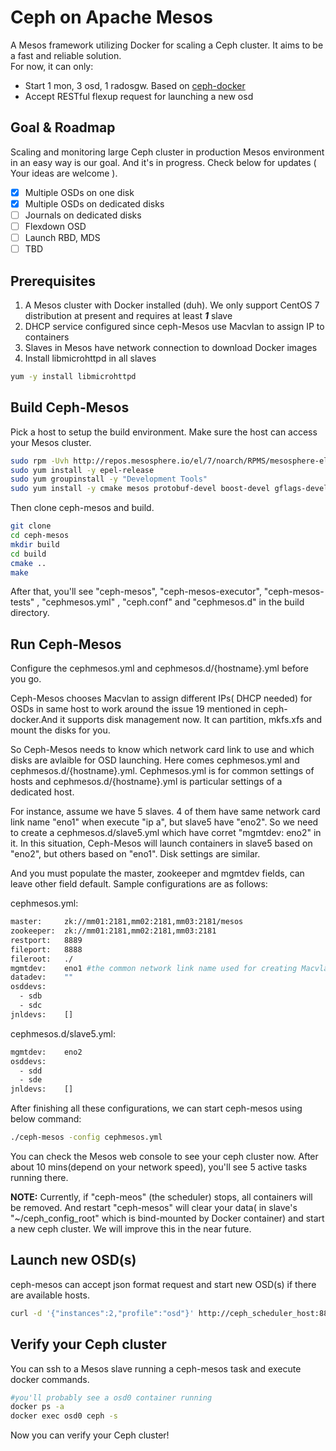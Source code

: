 Ceph on Apache Mesos
======================
A Mesos framework utilizing Docker for scaling a Ceph cluster. It aims to be a fast and reliable solution.  
For now, it can only:
  - Start 1 mon, 3 osd, 1 radosgw. Based on [ceph-docker]
  - Accept RESTful flexup request for launching a new osd

Goal & Roadmap
--------------------------
Scaling and monitoring large Ceph cluster in production Mesos environment in an easy way is our goal. And it's in progress. Check below for updates ( Your ideas are welcome ).
- [x] Multiple OSDs on one disk
- [x] Multiple OSDs on dedicated disks
- [ ] Journals on dedicated disks
- [ ] Flexdown OSD
- [ ] Launch RBD, MDS
- [ ] TBD

Prerequisites
--------------------------
1. A Mesos cluster with Docker installed (duh). We only support CentOS 7 distribution at present and requires at least <b><em>1</em></b> slave
2. DHCP service configured since ceph-Mesos use Macvlan to assign IP to containers
3. Slaves in Mesos have network connection to download Docker images
4. Install libmicrohttpd in all slaves
```sh
yum -y install libmicrohttpd
```

Build Ceph-Mesos
--------------------------
Pick a host to setup the build environment. Make sure the host can access your Mesos cluster.
```sh
sudo rpm -Uvh http://repos.mesosphere.io/el/7/noarch/RPMS/mesosphere-el-repo-7-1.noarch.rpm
sudo yum install -y epel-release
sudo yum groupinstall -y "Development Tools"
sudo yum install -y cmake mesos protobuf-devel boost-devel gflags-devel glog-devel yaml-cpp-devel  jsoncpp-devel libmicrohttpd-devel gmock-devel gtest-devel
```
Then clone ceph-mesos and build.
```sh
git clone 
cd ceph-mesos
mkdir build
cd build
cmake ..
make
```
After that, you'll see "ceph-mesos", "ceph-mesos-executor", "ceph-mesos-tests" , "cephmesos.yml" , "ceph.conf" and "cephmesos.d" in the build directory.

Run Ceph-Mesos
--------------------------
Configure the cephmesos.yml and cephmesos.d/{hostname}.yml before you go.

Ceph-Mesos chooses Macvlan to assign different IPs( DHCP needed) for OSDs in same host to work around the issue 19 mentioned in ceph-docker.And it supports disk management now. It can partition, mkfs.xfs and mount the disks for you.

So Ceph-Mesos needs to know which network card link to use and which disks are avlaible for OSD launching. Here comes cephmesos.yml and cephmesos.d/{hostname}.yml. Cephmesos.yml is for common settings of hosts and cephmesos.d/{hostname}.yml is particular settings of a dedicated host.

For instance, assume we have 5 slaves. 4 of them have same network card link name "eno1" when execute "ip a", but slave5 have "eno2". So we need to create a cephmesos.d/slave5.yml which have corret "mgmtdev: eno2" in it. In this situation, Ceph-Mesos will launch containers in slave5 based on "eno2", but others based on "eno1". Disk settings are similar.

And you must populate the master, zookeeper and mgmtdev fields, can leave other field default. Sample configurations are as follows:

cephmesos.yml:
```sh
master:     zk://mm01:2181,mm02:2181,mm03:2181/mesos
zookeeper:  zk://mm01:2181,mm02:2181,mm03:2181
restport:   8889
fileport:   8888
fileroot:   ./
mgmtdev:    eno1 #the common network link name used for creating Macvlan device
datadev:    ""
osddevs:
  - sdb
  - sdc
jnldevs:    []
```
cephmesos.d/slave5.yml:
```sh
mgmtdev:    eno2
osddevs:
  - sdd
  - sde
jnldevs:    []
```

After finishing all these configurations, we can start ceph-mesos using below command:
```sh
./ceph-mesos -config cephmesos.yml
```
You can check the Mesos web console to see your ceph cluster now. After about 10 mins(depend on your network speed), you'll see 5 active tasks running there.

**NOTE:** Currently, if "ceph-meos" (the scheduler) stops, all containers will be removed. And restart "ceph-mesos" will clear your data( in slave's "~/ceph_config_root" which is bind-mounted by Docker container) and start a new ceph cluster. We will improve this in the near future.

Launch new OSD(s)
--------------------------
ceph-mesos can accept json format request and start new OSD(s) if there are available hosts.
```sh
curl -d '{"instances":2,"profile":"osd"}' http://ceph_scheduler_host:8889
```

Verify your Ceph cluster
--------------------------
You can ssh to a Mesos slave running a ceph-mesos task and execute docker commands.
```sh
#you'll probably see a osd0 container running
docker ps -a 
docker exec osd0 ceph -s
```
Now you can verify your Ceph cluster!


[ceph-docker]: https://github.com/ceph/ceph-docker
